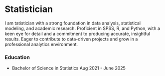 # Statistician
I am tatistician with a strong foundation in data analysis, statistical modeling, and academic research. Proficient in SPSS, R, and Python, with a keen eye for detail and a commitment to producing accurate, insightful results. Eager to contribute to data-driven projects and grow in a professional analytics environment.

### Education 
  * Bachelor of Science in Statistics     Aug 2021 - June 2025
